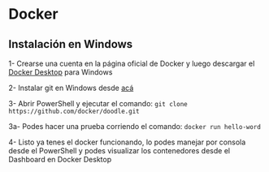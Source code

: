 # Docker
## Instalación en Windows
1- Crearse una cuenta en la página oficial de Docker y luego descargar el [Docker Desktop](https://download.docker.com/win/stable/Docker%20Desktop%20Installer.exe) para Windows

2- Instalar git en Windows desde [acá](https://git-scm.com/downloads)

3- Abrir PowerShell y ejecutar el comando:  `git clone https://github.com/docker/doodle.git`

  3a- Podes hacer una prueba corriendo el comando: `docker run hello-word` 

4- Listo ya tenes el docker funcionando, lo podes manejar por consola desde el PowerShell y podes visualizar los contenedores desde el Dashboard en Docker Desktop
